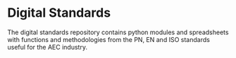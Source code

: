 # Digital Standards

The digital standards repository contains python modules and spreadsheets with functions and methodologies from the PN, EN and ISO standards useful for the AEC industry.
